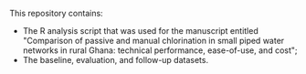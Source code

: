 This repository contains:
- The R analysis script that was used for the manuscript entitled "Comparison of passive and manual chlorination in small piped water networks in rural Ghana: technical performance, ease-of-use, and cost";
- The baseline, evaluation, and follow-up datasets.
